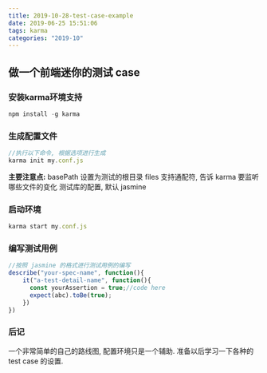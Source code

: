 ```yaml
---
title: 2019-10-28-test-case-example
date: 2019-06-25 15:51:06
tags: karma
categories: "2019-10"
---
```


## 做一个前端迷你的测试 case

### 安装karma环境支持

```javascript
npm install -g karma
```

### 生成配置文件

```javascript
//执行以下命令, 根据选项进行生成
karma init my.conf.js
```

**主要注意点:**
basePath 设置为测试的根目录
files 支持通配符, 告诉 karma 要监听哪些文件的变化
测试库的配置, 默认 jasmine

### 启动环境

```javascript
karma start my.conf.js
```

### 编写测试用例

```javascript
//按照 jasmine 的格式进行测试用例的编写
describe("your-spec-name", function(){
    it("a-test-detail-name", function(){
      const yourAssertion = true;//code here
      expect(abc).toBe(true);
    })
})
```

### 后记

一个非常简单的自己的路线图, 配置环境只是一个辅助. 准备以后学习一下各种的 test case 的设置.
